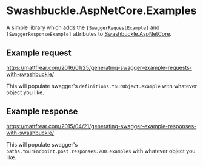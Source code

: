 # Swashbuckle.AspNetCore.Examples
A simple library which adds the `[SwaggerRequestExample]` and `[SwaggerResponseExample]` attributes to [Swashbuckle.AspNetCore](https://github.com/domaindrivendev/Swashbuckle.AspNetCore).

## Example request
https://mattfrear.com/2016/01/25/generating-swagger-example-requests-with-swashbuckle/ 

This will populate swagger's `definitions.YourObject.example` with whatever object you like.

## Example response
https://mattfrear.com/2015/04/21/generating-swagger-example-responses-with-swashbuckle/

This will populate swagger's `paths.YourEndpoint.post.responses.200.examples` with whatever object you like.
